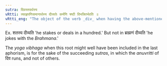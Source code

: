 ```yaml
---
sutra: दिवस्तदर्थस्य
vRtti: व्यवहृपणिसमानार्थस्य दीव्यतेः कर्मणि षष्ठी विभक्तिर्भवति ॥
vRtti_eng: "The object of the verb _div_ when having the above-mentioned sense of 'dealing' or 'staking,' takes the sixth case-affix."
---
```

Ex. शतस्य दीव्यति 'he stakes or deals in a hundred.' But not in ब्राह्मणं दीव्यति 'he jokes with the _Brahmana_.'

The _yoga_ _vibhaga_ when this root might well have been included in the last aphorism, is for the sake of the succeeding _sutras_, in which the _anuvritti_ of दिव runs, and not of others.
